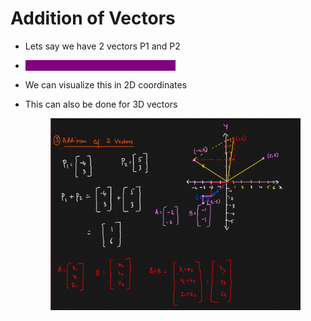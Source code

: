 # Addition of Vectors

* Lets say we have 2 vectors P1 and P2
* <mark style="color:purple;background-color:purple;">**We add corresponding coordinates**</mark>
* We can visualize this in 2D coordinates
*   This can also be done for 3D vectors

    <figure><img src="../../.gitbook/assets/image (4) (1) (1) (1) (1) (1).png" alt=""><figcaption></figcaption></figure>
